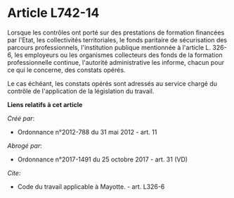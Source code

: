 # Article L742-14

Lorsque les contrôles ont porté sur des prestations de formation financées par l'Etat, les collectivités territoriales, le
fonds paritaire de sécurisation des parcours professionnels, l'institution publique mentionnée à l'article L. 326-6, les
employeurs ou les organismes collecteurs des fonds de la formation professionnelle continue, l'autorité administrative les
informe, chacun pour ce qui le concerne, des constats opérés. 

Le cas échéant, les constats opérés sont adressés au service chargé du contrôle de l'application de la législation du
travail.

**Liens relatifs à cet article**

_Créé par_:

  - Ordonnance n°2012-788 du 31 mai 2012 - art. 11

_Abrogé par_:

  - Ordonnance n°2017-1491 du 25 octobre 2017 - art. 31 (VD)

_Cite_:

  - Code du travail applicable à Mayotte. - art. L326-6
